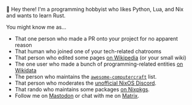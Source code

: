 :wave: Hey there! I'm a programming hobbyist who likes Python, Lua, and Nix and wants to learn Rust.

You might know me as...

- That one person who made a PR onto your project for no apparent reason
- That human who joined one of your tech-related chatrooms
- That person who edited some pages [on Wikipedia](https://en.wikipedia.org/wiki/User:Tomodachi94) (or your small wiki)
- The one user who made a bunch of programming-related entities [on Wikidata](https://wikidata.org/wiki/User:Tomodachi94)
- The person who maintains the [`awesome-computercraft`](https://github.com/tomodachi94/awesome-computercraft) list.
- That person who moderates the [unofficial NixOS Discord](https://discord.com/invite/RbvHtGa).
- That rando who maintains some packages [on Nixpkgs](https://repology.org/maintainer/tomodachi94+nixpkgs%40protonmail.com).
- Follow me on <a rel="me" href="https://floss.social/@tomodachi94">Mastodon</a> or chat with me on [Matrix](https://matrix.to/#/@tomodachi94:matrix.org).

<!--
**Tomodachi94/Tomodachi94** is a ✨ _special_ ✨ repository because its `README.md` (this file) appears on your GitHub profile.
-->
